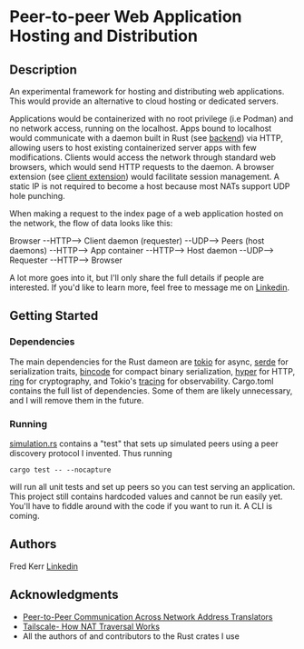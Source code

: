 # Peer-to-peer Web Application Hosting and Distribution

## Description

An experimental framework for hosting and distributing web applications. This would provide an alternative to cloud hosting or dedicated servers. 

Applications would be containerized with no root privilege (i.e Podman) and no network access, running on the localhost.
Apps bound to localhost would communicate with a daemon built in Rust (see [backend](https://github.com/fkerr0890/side-project-prototype/tree/master/backend)) via HTTP, allowing users to host existing containerized server apps with few modifications. Clients would access the network through standard web browsers, which would send
HTTP requests to the daemon. A browser extension (see [client extension](https://github.com/fkerr0890/side-project-prototype/tree/master/client-extension)) would facilitate session management. A static IP is not required to become a host because most NATs support UDP hole punching.

When making a request to the index page of a web application hosted on the network, the flow of data looks like this:

Browser --HTTP--> Client daemon (requester) --UDP--> Peers (host daemons) --HTTP--> App container --HTTP--> Host daemon --UDP--> Requester --HTTP--> Browser

A lot more goes into it, but I'll only share the full details if people are interested. If you'd like to learn more, feel free to message me on [Linkedin](https://www.linkedin.com/in/frederick-kerr-4bb9a6183/).

## Getting Started

### Dependencies

The main dependencies for the Rust dameon are [tokio](https://tokio.rs/) for async, [serde](https://docs.rs/serde/latest/serde/index.html) for serialization traits, [bincode](https://docs.rs/bincode/latest/bincode/) for compact binary serialization, [hyper](https://docs.rs/hyper/latest/hyper/)
for HTTP, [ring](https://docs.rs/ring/latest/ring/) for cryptography, and Tokio's [tracing](https://docs.rs/tracing/latest/tracing/) for observability. Cargo.toml contains the full list of dependencies. Some of them are likely unnecessary, and I will remove them in the future.

### Running

[simulation.rs](https://github.com/fkerr0890/side-project-prototype/tree/master/backend/tests) contains a "test" that sets up simulated peers using a peer discovery protocol I invented. Thus running
```
cargo test -- --nocapture
```
will run all unit tests and set up peers so you can test serving an application. This project still contains hardcoded values and cannot be run easily yet. You'll have to fiddle around with the code if you want to run it. A CLI is coming.

## Authors

Fred Kerr [Linkedin](https://www.linkedin.com/in/frederick-kerr-4bb9a6183/)

## Acknowledgments

* [Peer-to-Peer Communication Across Network Address Translators](https://pdos.csail.mit.edu/papers/p2pnat.pdf)
* [Tailscale- How NAT Traversal Works](https://tailscale.com/blog/how-nat-traversal-works/)
* All the authors of and contributors to the Rust crates I use

